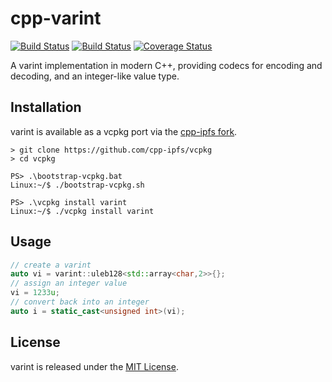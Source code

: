 # cpp-varint

[![Build Status](https://travis-ci.org/cpp-ipfs/cpp-varint.svg?branch=master)](https://travis-ci.org/cpp-ipfs/cpp-varint)
[![Build Status](https://ci.appveyor.com/api/projects/status/github/cpp-ipfs/cpp-varint?svg=true)](https://ci.appveyor.com/project/lockblox/cpp-varint)
[![Coverage Status](https://coveralls.io/repos/github/cpp-ipfs/cpp-varint/badge.svg?branch=master)](https://coveralls.io/github/cpp-ipfs/cpp-varint?branch=master)

A varint implementation in modern C++, providing codecs for encoding and decoding, and an integer-like value type.

## Installation

varint is available as a vcpkg port via the [cpp-ipfs fork](https://github.com/cpp-ipfs/vcpkg).

```shell
> git clone https://github.com/cpp-ipfs/vcpkg
> cd vcpkg

PS> .\bootstrap-vcpkg.bat
Linux:~/$ ./bootstrap-vcpkg.sh

PS> .\vcpkg install varint
Linux:~/$ ./vcpkg install varint

```

## Usage

```cpp
// create a varint
auto vi = varint::uleb128<std::array<char,2>>{};
// assign an integer value
vi = 1233u;
// convert back into an integer
auto i = static_cast<unsigned int>(vi);
```

## License

varint is released under the [MIT License](LICENSE.txt).
